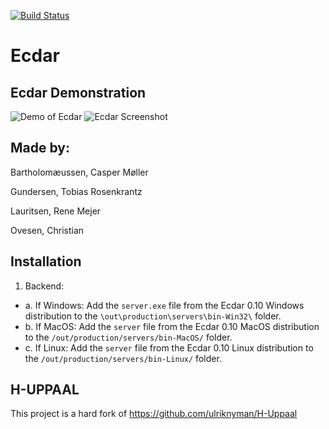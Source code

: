 
[![Build Status](https://travis-ci.com/tgunde13/SW9ecdar.svg?token=FznbqXU3Q5KCswHurpPf&branch=master)](https://travis-ci.com/tgunde13/SW9ecdar)
# Ecdar

Ecdar Demonstration
-----------
![Demo of Ecdar](https://user-images.githubusercontent.com/8693298/31893304-875ebd28-b80b-11e7-9e3e-7b03b5ba61b3.gif)
![Ecdar Screenshot](https://user-images.githubusercontent.com/8693298/31893675-69c2c65a-b80c-11e7-9a22-8fca5ef73673.png)

Made by:
----------
Bartholomæussen, Casper Møller

Gundersen, Tobias Rosenkrantz

Lauritsen, Rene Mejer

Ovesen, Christian

Installation
----
1. Backend:
- a. If Windows: Add the `server.exe` file from the Ecdar 0.10 Windows distribution to the `\out\production\servers\bin-Win32\` folder.
- b. If MacOS: Add the `server` file from the Ecdar 0.10 MacOS distribution to the `/out/production/servers/bin-MacOS/` folder.
- c. If Linux: Add the `server` file from the Ecdar 0.10 Linux distribution to the `/out/production/servers/bin-Linux/` folder.

H-UPPAAL
----------
This project is a hard fork of https://github.com/ulriknyman/H-Uppaal
